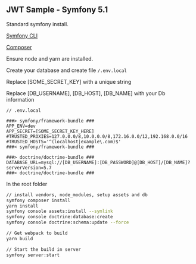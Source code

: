 ## JWT Sample - Symfony 5.1

Standard symfony install.

[Symfony CLI](https://symfony.com/download)

[Composer](https://getcomposer.org/download/)

Ensure node and yarn are installed.

Create your database and create file ``/.env.local``

Replace \[SOME_SECRET_KEY\] with a unique string

Replace \[DB_USERNAME\], \[DB_HOST\], \[DB_NAME\] with your Db information

```
// .env.local

###> symfony/framework-bundle ###
APP_ENV=dev
APP_SECRET=[SOME_SECRET_KEY_HERE]
#TRUSTED_PROXIES=127.0.0.0/8,10.0.0.0/8,172.16.0.0/12,192.168.0.0/16
#TRUSTED_HOSTS='^(localhost|example\.com)$'
###< symfony/framework-bundle ###

###> doctrine/doctrine-bundle ###
DATABASE_URL=mysql://[DB_USERNAME]:[DB_PASSWORD]@[DB_HOST]/[DB_NAME]?serverVersion=5.7
###< doctrine/doctrine-bundle ###

```

In the root folder

```bash
// install vendors, node_modules, setup assets and db
symfony composer install
yarn install
symfony console assets:install --symlink
symfony console doctrine:database:create
symfony console doctrine:schema:update --force

// Get webpack to build
yarn build

// Start the build in server
symfony server:start
```